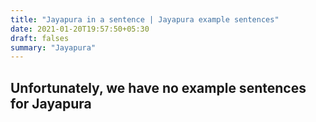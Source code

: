```yaml
---
title: "Jayapura in a sentence | Jayapura example sentences"
date: 2021-01-20T19:57:50+05:30
draft: falses
summary: "Jayapura"
---
```

## Unfortunately, we have no example sentences for Jayapura                 
